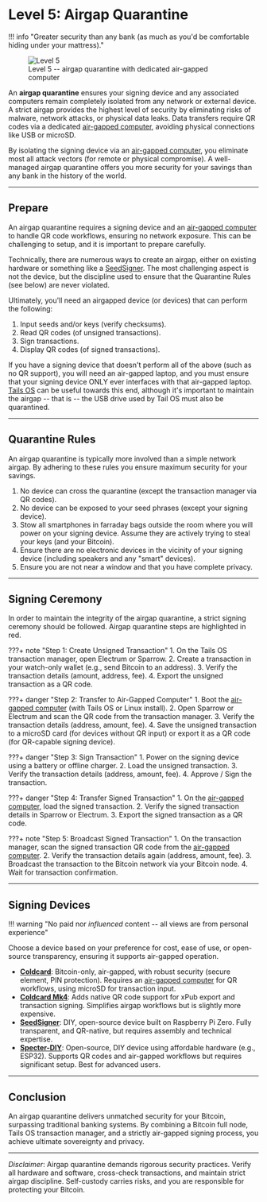 # Level 5: Airgap Quarantine

!!! info "Greater security than any bank (as much as you'd be comfortable hiding under your mattress)."
    <figure markdown>
    ![Level 5](/images/levels-Level-5.drawio.png)
      <figcaption>Level 5 -- airgap quarantine with dedicated air-gapped computer</figcaption>
    </figure>

An **airgap quarantine** ensures your signing device and any associated computers remain completely isolated from any network or external device. 
A strict airgap provides the highest level of security by eliminating risks of malware, network attacks, or physical data leaks. 
Data transfers require QR codes via a dedicated [air-gapped computer](../appendix/airgapped-computer.md),
 avoiding physical connections like USB or microSD. 

By isolating the signing device via an [air-gapped computer](../appendix/airgapped-computer.md), you eliminate most all attack vectors (for remote or physical compromise).
A well-managed airgap quarantine offers you more security for your savings than any bank in the history of the world.





---

## Prepare

An airgap quarantine requires a signing device and an [air-gapped computer](../appendix/airgapped-computer.md) to handle QR code workflows, ensuring no network exposure.
This can be challenging to setup, and it is important to prepare carefully.

Technically, there are numerous ways to create an airgap, either on existing hardware or something like a [SeedSigner](https://seedsigner.com/).
The most challenging aspect is not the device, but the discipline used to ensure that the Quarantine Rules (see below) are never violated.

Ultimately, you'll need an airgapped device (or devices) that can perform the following:

1. Input seeds and/or keys (verify checksums).
1. Read QR codes (of unsigned transactions).
1. Sign transactions.
1. Display QR codes (of signed transactions).

If you have a signing device that doesn't perform all of the above (such as no QR support),
 you will need an air-gapped laptop, and you must ensure that your signing device ONLY ever interfaces with that air-gapped laptop.
[Tails OS](https://tails.boum.org/) can be useful towards this end, although it's important to maintain the airgap
 -- that is -- the USB drive used by Tail OS must also be quarantined.







---

## Quarantine Rules

An airgap quarantine is typically more involved than a simple network airgap.
By adhering to these rules you ensure maximum security for your savings.

1. No device can cross the quarantine (except the transaction manager via QR codes).
1. No device can be exposed to your seed phrases (except your signing device).
1. Stow all smartphones in farraday bags outside the room where you will power on your signing device. Assume they are actively trying to steal your keys (and your Bitcoin).
1. Ensure there are no electronic devices in the vicinity of your signing device (including speakers and any "smart" devices).
1. Ensure you are not near a window and that you have complete privacy.









---

## Signing Ceremony

In order to maintain the integrity of the airgap quarantine,
 a strict signing ceremony should be followed.
Airgap quarantine steps are highlighted in red.

???+ note "Step 1: Create Unsigned Transaction"
    1. On the Tails OS transaction manager, open Electrum or Sparrow.
    2. Create a transaction in your watch-only wallet (e.g., send Bitcoin to an address).
    3. Verify the transaction details (amount, address, fee).
    4. Export the unsigned transaction as a QR code.

???+ danger "Step 2: Transfer to Air-Gapped Computer"
    1. Boot the [air-gapped computer](../appendix/airgapped-computer.md) (with Tails OS or Linux install).
    2. Open Sparrow or Electrum and scan the QR code from the transaction manager.
    3. Verify the transaction details (address, amount, fee).
    4. Save the unsigned transaction to a microSD card (for devices without QR input) or export it as a QR code (for QR-capable signing device).

???+ danger "Step 3: Sign Transaction"
    1. Power on the signing device using a battery or offline charger.
    2. Load the unsigned transaction.
    3. Verify the transaction details (address, amount, fee).
    4. Approve / Sign the transaction.

???+ danger "Step 4: Transfer Signed Transaction"
    1. On the [air-gapped computer](../appendix/airgapped-computer.md), load the signed transaction.
    2. Verify the signed transaction details in Sparrow or Electrum.
    3. Export the signed transaction as a QR code.

???+ note "Step 5: Broadcast Signed Transaction"
    1. On the transaction manager, scan the signed transaction QR code from the [air-gapped computer](../appendix/airgapped-computer.md).
    2. Verify the transaction details again (address, amount, fee).
    3. Broadcast the transaction to the Bitcoin network via your Bitcoin node.
    4. Wait for transaction confirmation.














--- 

## Signing Devices

!!! warning "No paid nor *influenced* content -- all views are from personal experience"

Choose a device based on your preference for cost, ease of use, or open-source transparency, ensuring it supports air-gapped operation.

- [**Coldcard**](https://coldcard.com): Bitcoin-only, air-gapped, with robust security (secure element, PIN protection). Requires an [air-gapped computer](../appendix/airgapped-computer.md) for QR workflows, using microSD for transaction input.
- [**Coldcard Mk4**](https://coldcard.com/docs/qr-codes): Adds native QR code support for xPub export and transaction signing. Simplifies airgap workflows but is slightly more expensive.
- [**SeedSigner**](https://seedsigner.com): DIY, open-source device built on Raspberry Pi Zero. Fully transparent, and QR-native, but requires assembly and technical expertise.
- [**Specter-DIY**](https://github.com/cryptoadvance/specter-diy): Open-source, DIY device using affordable hardware (e.g., ESP32). Supports QR codes and air-gapped workflows but requires significant setup. Best for advanced users.






---

## Conclusion

An airgap quarantine delivers unmatched security for your Bitcoin, surpassing traditional banking systems. 
By combining a Bitcoin full node, Tails OS transaction manager, and a strictly air-gapped signing process, you achieve ultimate sovereignty and privacy. 


---

*Disclaimer*: Airgap quarantine demands rigorous security practices. Verify all hardware and software, cross-check transactions, and maintain strict airgap discipline. 
Self-custody carries risks, and you are responsible for protecting your Bitcoin.
































